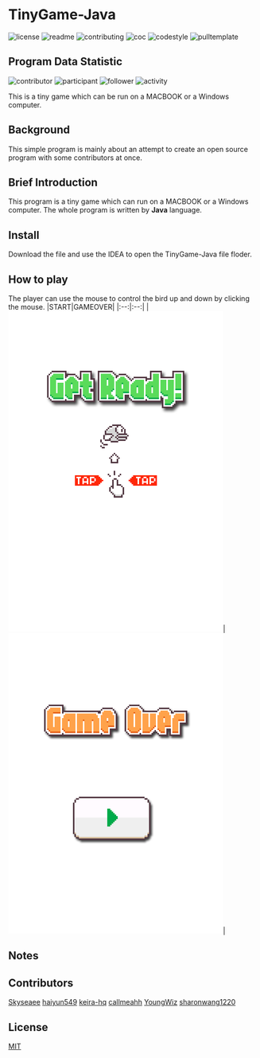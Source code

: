 # TinyGame-Java
![license](http://github.zhangqx.com/file-checker/github/Skyseaee/TinyGame-Java?path=LICENSE)
![readme](http://github.zhangqx.com/file-checker/github/Skyseaee/TinyGame-Java?path=README.md)
![contributing](http://github.zhangqx.com/file-checker/github/Skyseaee/TinyGame-Java?path=CONTRIBUTING.md)
![coc](http://github.zhangqx.com/file-checker/github/Skyseaee/TinyGame-Java?path=CODE_OF_CONDUCT.md)
![codestyle](http://github.zhangqx.com/file-checker/github/Skyseaee/TinyGame-Java?path=CODE_STYLE.md)
![pulltemplate](http://github.zhangqx.com/file-checker/github/Skyseaee/TinyGame-Java?path=.github/PULL_REQUEST_TEMPLATE.md)

## Program Data Statistic
![contributor](http://github.zhangqx.com/data/github/Skyseaee/TinyGame-Java?type=contributor)
![participant](http://github.zhangqx.com/data/github/Skyseaee/TinyGame-Java?type=participant)
![follower](http://github.zhangqx.com/data/github/Skyseaee/TinyGame-Java?type=follower)
![activity](http://github.zhangqx.com/data/github/Skyseaee/TinyGame-Java?type=activity)

This is a tiny game which can be run on a MACBOOK or a Windows computer.

## Background
This simple program is mainly about an attempt to create an open source program with some contributors at once.

## Brief Introduction
This program is a tiny game which can run on a MACBOOK or a Windows computer. The whole program is written by **Java** language.

## Install
Download the file and use the IDEA to open the TinyGame-Java file floder. 

## How to play
The player can use the mouse to control the bird up and down by clicking the mouse.
|START|GAMEOVER|
|:--:|:--:|
|![Image text](https://github.com/Skyseaee/TinyGame-Java/blob/master/resources/image/start.png)|![Image text](https://github.com/Skyseaee/TinyGame-Java/blob/master/resources/image/gameover.png)|


## Notes

## Contributors
[Skyseaee](https://github.com/Skyseaee) [haiyun549](https://github.com/haiyun549) [keira-hq](https://github.com/keira-hq) [callmeahh](https://github.com/callmeahh) [YoungWiz](https://github.com/YoungWiz) [sharonwang1220](https://github.com/sharonwang1220)
## License
[MIT](License) 
